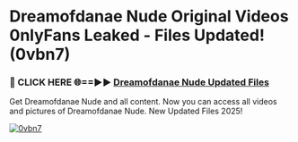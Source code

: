 # Dreamofdanae Nude Original Videos 0nlyFans Leaked - Files Updated! (0vbn7)

<h3>🔴 CLICK HERE 🌐==►► <a href="https://tinyurl.com/yc6ubb5a" rel="nofollow">Dreamofdanae Nude Updated Files</a></h3>

Get Dreamofdanae Nude and all content. Now you can access all videos and pictures of Dreamofdanae Nude. New Updated Files 2025!

[![0vbn7](https://i.imgur.com/7eu0CRL.gif)](https://tinyurl.com/yc6ubb5a)
